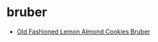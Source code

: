 # bruber

 * [Old Fashioned Lemon Almond Cookies Bruber](../../index/o/old-fashioned-lemon-almond-cookies-bruber-10284.json)
